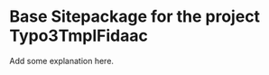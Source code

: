 Base Sitepackage for the project Typo3TmplFidaac
==============================================================

Add some explanation here.
